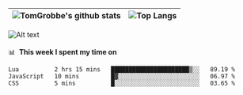 |![TomGrobbe's github stats](https://github-readme-stats.vercel.app/api?username=egerdnc&count_private=true&show_icons=true&theme=dracula&disable_animations=true&include_all_commits=true)|![Top Langs](https://github-readme-stats.vercel.app/api/top-langs/?username=egerdnc&theme=dracula&langs_count=10&layout=compact)|
|:-:|:-:|

![Alt text](https://spotify-recently-played-readme.vercel.app/api?user=i4a9i8pn8x8vvskq8v52yhckr)
<br>
<br>
📊 &nbsp;**This week I spent my time on**
<!--START_SECTION:waka-->
```text
Lua          2 hrs 15 mins   ██████████████████████▒░░   89.19 % 
JavaScript   10 mins         █▓░░░░░░░░░░░░░░░░░░░░░░░   06.97 % 
CSS          5 mins          █░░░░░░░░░░░░░░░░░░░░░░░░   03.65 % 
```
<!--END_SECTION:waka-->
